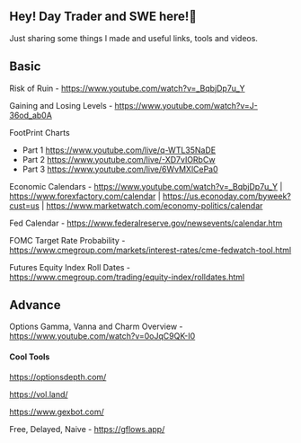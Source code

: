 ## Hey! Day Trader and SWE here!👋

Just sharing some things I made and useful links, tools and videos.

## Basic
Risk of Ruin - https://www.youtube.com/watch?v=_BqbjDp7u_Y

Gaining and Losing Levels - https://www.youtube.com/watch?v=J-36od_ab0A

FootPrint Charts
- Part 1 https://www.youtube.com/live/q-WTL35NaDE
- Part 2 https://www.youtube.com/live/-XD7vIORbCw
- Part 3 https://www.youtube.com/live/6WvMXlCePa0

Economic Calendars - https://www.youtube.com/watch?v=_BqbjDp7u_Y | https://www.forexfactory.com/calendar | https://us.econoday.com/byweek?cust=us | https://www.marketwatch.com/economy-politics/calendar

Fed Calendar - https://www.federalreserve.gov/newsevents/calendar.htm

FOMC Target Rate Probability - https://www.cmegroup.com/markets/interest-rates/cme-fedwatch-tool.html

Futures Equity Index Roll Dates - https://www.cmegroup.com/trading/equity-index/rolldates.html

## Advance

Options Gamma, Vanna and Charm Overview - https://www.youtube.com/watch?v=0oJqC9QK-I0

#### Cool Tools
https://optionsdepth.com/

https://vol.land/

https://www.gexbot.com/

Free, Delayed, Naive - https://gflows.app/





<!--
**WaleeTheRobot/WaleeTheRobot** is a ✨ _special_ ✨ repository because its `README.md` (this file) appears on your GitHub profile.

Here are some ideas to get you started:

- 🔭 I’m currently working on ...
- 🌱 I’m currently learning ...
- 👯 I’m looking to collaborate on ...
- 🤔 I’m looking for help with ...
- 💬 Ask me about ...
- 📫 How to reach me: ...
- 😄 Pronouns: ...
- ⚡ Fun fact: ...
-->
